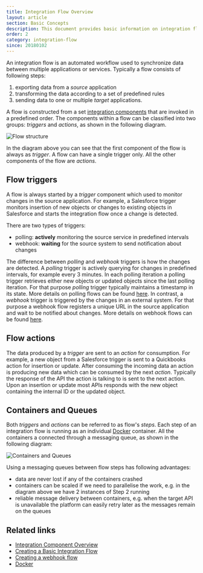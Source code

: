 ```yaml
---
title: Integration Flow Overview
layout: article
section: Basic Concepts
description: This document provides basic information on integration flow and their parts.
order: 2
category: integration-flow
since: 20180102
---
```


An integration flow is an automated workflow used to synchronize data between multiple applications or services.
Typically a flow consists of following steps:

1. exporting data from a *source* application
2. transforming the data according to a set of predefined rules
3. sending data to one or multiple *target* applications.

A flow is constructed from a set [integration components](integration-component) that are invoked in a predefined order.
The components within a flow can be classified into two groups: *triggers* and *actions*, as shown in the following diagram.

![Flow structure](/assets/img/getting-started/integration-flow/flow-trigger-actions.png "Flow structure")

In the diagram above you can see that the first component of the flow is always as *trigger*.
A flow can have a single trigger only. All the other components of the flow are *actions*.

## Flow triggers

A flow is always started by a *trigger* component which used to monitor changes in the source application. For example, a Salesforce
trigger monitors insertion of new objects or changes to existing objects in Salesforce and starts the integration flow
once a change is detected.

There are two types of triggers:

* polling: **actively** monitoring the source service in predefined intervals
* webhook: **waiting** for the source system to send notification about changes


The difference between *polling* and *webhook* triggers is how the changes are detected. A *polling* trigger is actively
querying for changes in predefined intervals, for example every 3 minutes. In each polling iteration a polling trigger
retrieves either new objects or updated objects since the last polling iteration. For that purpose *polling* trigger typically
maintains a timestamp in its state. More details on polling flows can be found [here](first-flow). In contrast, a *webhook* trigger
is triggered by the changes in an external system. For that purpose a webhook flow registers a unique URL in the source application
and wait to be notified about changes. More details on webhook flows can be found [here](webhooks-flow).


## Flow actions

The data produced by a *trigger* are sent to an *action* for consumption. For example, a new object from a Salesforce
trigger is sent to a Quickbooks action for insertion or update. After consuming the incoming data an action
is producing new data which can be consumed by the next *action*. Typically the response of the API the action is talking to
is sent to the next action. Upon an insertion or update most APIs responds with the new object containing the internal ID or the updated object.

## Containers and Queues

Both *triggers* and *actions* can be referred to as flow's *steps*. Each step of an integration flow is running as an individual [Docker](https://www.docker.com/) container.
All the containers a connected through a messaging queue, as shown in the following diagram:

![Containers and Queues](/assets/img/getting-started/integration-flow/flow-steps-queues.png "Containers and Queues")

Using a messaging queues between flow steps has following advantages:

* data are never lost if any of the containers crashed
* containers can be scaled if we need to parallelise the work, e.g. in the diagram above we have 2 instances of Step 2 running
* reliable message delivery between containers, e.g. when the target API is unavailable the platform can easily retry later as the messages remain on the queues

## Related links

- [Integration Component Overview](integration-component)
- [Creating a Basic Integration Flow](first-flow)
- [Creating a webhook flow](webhooks-flow)
- [Docker](https://www.docker.com/)
